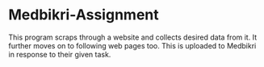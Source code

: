 # Medbikri-Assignment
This program scraps through a website and collects desired data from it. It further moves on to following web pages too.
This is uploaded to Medbikri in response to their given task.
